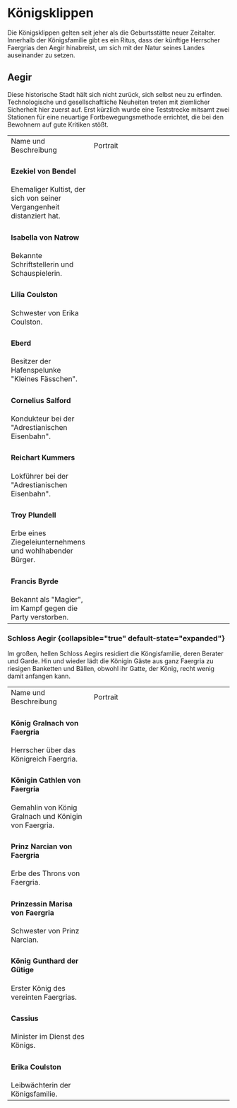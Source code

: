 # Königsklippen

<p>
Die Königsklippen gelten seit jeher als die Geburtsstätte neuer Zeitalter. Innerhalb der Königsfamilie gibt es ein
Ritus, dass der künftige Herrscher Faergrias den Aegir hinabreist, um sich mit der Natur seines Landes auseinander zu
setzen.
</p>

## Aegir

Diese historische Stadt hält sich nicht zurück, sich selbst neu zu erfinden. Technologische und gesellschaftliche
Neuheiten treten mit ziemlicher Sicherheit hier zuerst auf. Erst kürzlich wurde eine Teststrecke mitsamt zwei Stationen
für eine neuartige Fortbewegungsmethode errichtet, die bei den Bewohnern auf gute Kritiken stößt.

<table>
<tr><td>Name und Beschreibung</td><td width="300">Portrait</td></tr>
<tr><td><h4>Ezekiel von Bendel</h4> Ehemaliger Kultist, der sich von seiner Vergangenheit distanziert hat.</td><td><img src="ezekiel.png" alt="" /></td></tr>
<tr><td><h4>Isabella von Natrow</h4> Bekannte Schriftstellerin und Schauspielerin.</td><td><img src="isabella.png" alt="" /></td></tr>
<tr><td><h4>Lilia Coulston</h4> Schwester von Erika Coulston.</td><td><img src="lilia.png" alt="" /></td></tr>
<tr><td><h4>Eberd</h4> Besitzer der Hafenspelunke "Kleines Fässchen".</td><td><img src="eberd.png" alt="" /></td></tr>
<tr><td><h4>Cornelius Salford</h4> Kondukteur bei der "Adrestianischen Eisenbahn".</td><td><img src="cornelius.png" alt="" /></td></tr>
<tr><td><h4>Reichart Kummers</h4> Lokführer bei der "Adrestianischen Eisenbahn".</td><td><img src="reichart.png" alt="" /></td></tr>
<tr><td><h4>Troy Plundell</h4> Erbe eines Ziegeleiunternehmens und wohlhabender Bürger.</td><td><img src="troy.png" alt="" /></td></tr>
<tr><td><h4>Francis Byrde</h4> Bekannt als "Magier", im Kampf gegen die Party verstorben.</td><td><img src="francis.png" alt="" /></td></tr>
</table>

### Schloss Aegir {collapsible="true" default-state="expanded"}

Im großen, hellen Schloss Aegirs residiert die Köngisfamilie, deren Berater und Garde. Hin und wieder lädt die Königin
Gäste aus ganz Faergria zu riesigen Banketten und Bällen, obwohl ihr Gatte, der König, recht wenig damit anfangen kann.

<table>
<tr><td>Name und Beschreibung</td><td width="300">Portrait</td></tr>
<tr><td><h4>König Gralnach von Faergria</h4> Herrscher über das Königreich Faergria.</td><td><img src="gralnach.png" alt="" /></td></tr>
<tr><td><h4>Königin Cathlen von Faergria</h4> Gemahlin von König Gralnach und Königin von Faergria.</td><td><img src="cathlen.png" alt="" /></td></tr>
<tr><td><h4>Prinz Narcian von Faergria</h4> Erbe des Throns von Faergria.</td><td><img src="narcian.png" alt="" /></td></tr>
<tr><td><h4>Prinzessin Marisa von Faergria</h4> Schwester von Prinz Narcian.</td><td><img src="marisa.png" alt="" /></td></tr>
<tr><td><h4>König Gunthard der Gütige</h4> Erster König des vereinten Faergrias.</td><td></td></tr>
<tr><td><h4>Cassius</h4> Minister im Dienst des Königs.</td><td><img src="cassius.png" alt="" /></td></tr>
<tr><td><h4>Erika Coulston</h4> Leibwächterin der Königsfamilie.</td><td><img src="erika.png" alt="" /></td></tr>
</table>